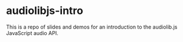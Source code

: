 audiolibjs-intro
================

This is a repo of slides and demos for an introduction to the audiolib.js 
JavaScript audio API.